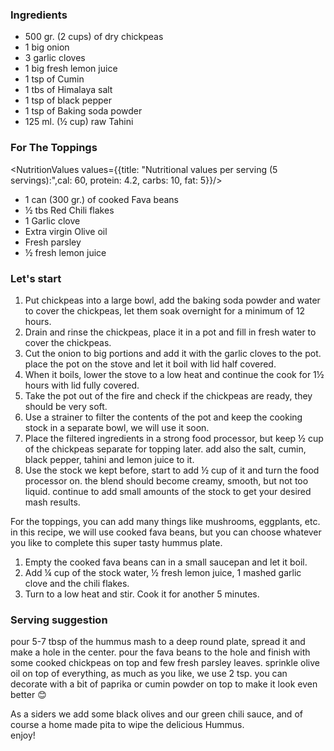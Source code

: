 ### Ingredients

- 500 gr. (2 cups) of dry chickpeas
- 1 big onion
- 3 garlic cloves
- 1 big fresh lemon juice
- 1 tsp of Cumin
- 1 tbs of Himalaya salt
- 1 tsp of black pepper
- 1 tsp of Baking soda powder
- 125 ml. (½ cup) raw Tahini

### For The Toppings

<NutritionValues values={{title: "Nutritional values per serving (5 servings):",cal: 60, protein: 4.2, carbs: 10, fat: 5}}/>

- 1 can (300 gr.) of cooked Fava beans
- ½ tbs Red Chili flakes
- 1 Garlic clove
- Extra virgin Olive oil
- Fresh parsley
- ½ fresh lemon juice

### Let's start

1. Put chickpeas into a large bowl, add the baking soda powder and water to cover the chickpeas, let them soak overnight for a minimum of 12 hours.
2. Drain and rinse the chickpeas, place it in a pot and fill in fresh water to cover the chickpeas.
3. Cut the onion to big portions and add it with the garlic cloves to the pot. place the pot on the stove and let it boil with lid half covered.
4. When it boils, lower the stove to a low heat and continue the cook for 1½ hours with lid fully covered.
5. Take the pot out of the fire and check if the chickpeas are ready, they should be very soft.
6. Use a strainer to filter the contents of the pot and keep the cooking stock in a separate bowl, we will use it soon.
7. Place the filtered ingredients in a strong food processor, but keep ½ cup of the chickpeas separate for topping later. add also the salt, cumin, black pepper, tahini and lemon juice to it.
8. Use the stock we kept before, start to add ½ cup of it and turn the food processor on. the blend should become creamy, smooth, but not too liquid. continue to add small amounts of the stock to get your desired mash results.

For the toppings, you can add many things like mushrooms, eggplants, etc. in this recipe, we will use cooked fava beans, but you can choose whatever you like to complete this super tasty hummus plate.

1. Empty the cooked fava beans can in a small saucepan and let it boil.
2. Add ¼ cup of the stock water, ½ fresh lemon juice, 1 mashed garlic clove and the chili flakes.
3. Turn to a low heat and stir. Cook it for another 5 minutes.

### Serving suggestion

pour 5-7 tbsp of the hummus mash to a deep round plate, spread it and make a hole in the center. pour the fava beans to the hole and finish with some cooked chickpeas on top and few fresh parsley leaves. sprinkle olive oil on top of everything, as much as you like, we use 2 tsp.
you can decorate with a bit of paprika or cumin powder on top to make it look even better 😊

As a siders we add some black olives and our <Link to="/recipes/green-chili-sauce">green chili sauce</Link>, and of course a <Link to="/recipes/home-made-pita">home made pita</Link> to wipe the delicious Hummus.<br/>
enjoy!
